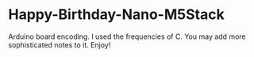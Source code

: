 # Happy-Birthday-Nano-M5Stack
Arduino board encoding.
I used the frequencies of C. You may add more sophisticated notes to it.
Enjoy!
